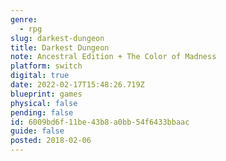 ```yaml
---
genre:
  - rpg
slug: darkest-dungeon
title: Darkest Dungeon
note: Ancestral Edition + The Color of Madness
platform: switch
digital: true
date: 2022-02-17T15:48:26.719Z
blueprint: games
physical: false
pending: false
id: 6009bd6f-11be-43b8-a0bb-54f6433bbaac
guide: false
posted: 2018-02-06
---
```


